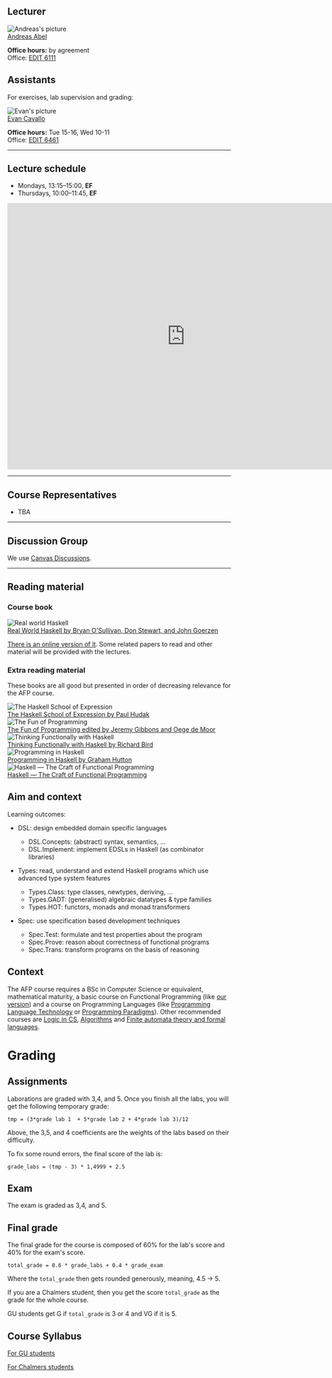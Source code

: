
## Lecturer

<div class="row">
  <div class="col-md-12">
    <div class="col-sm-2 col-xs-6 text-center">
      <div class="thumbnail">
        <img class="img-no-resize" src="https://www.cse.chalmers.se/~abela/passphotoKrammer01-medium-transparent.png" alt="Andreas's picture">
        <div class="caption">
           <a href="https://www.cse.chalmers.se/~abela">Andreas Abel</a>
            <p><b>Office hours:</b> by agreement<br>
            Office: <a href="https://maps.chalmers.se/#person:chalmers:abela">EDIT 6111</a></p>
        </div>
      </div>
    </div>
  </div>

## Assistants

For exercises, lab supervision and grading:

<div class="row">
  <div class="col-md-12">
    <div class="col-sm-2 col-xs-6 text-center">
      <div class="thumbnail">
        <img class="img-no-resize" src="https://ecavallo.net/profile.png" alt="Evan's picture">
        <div class="caption">
            <a href="https://www.chalmers.se/en/persons/evanc/">Evan Cavallo</a>
            <p><b>Office hours:</b> Tue 15-16, Wed 10-11<br>
            Office: <a href="https://maps.chalmers.se/#person:chalmers:evanc">EDIT 6461</a></p>
        </div>
      </div>
    </div>
  </div>
</div>

---

## Lecture schedule

* Mondays, 13:15&ndash;15:00, **EF**
* Thursdays, 10:00&ndash;11:45, **EF**

<div class="embed-responsive embed-responsive-16by9">
  <iframe class="embed-responsive-item"
         src="https://cloud.timeedit.net/chalmers/web/public/ri167XQQ609Z50Qv17043gZ6y6Y7709Q5Y67Y5.html"
         style="border: 0" width="800" height="600" frameborder="0"
         scrolling="yes">
</iframe>
</div>

---

## Course Representatives

* TBA

---

## Discussion Group

We use [Canvas Discussions](https://chalmers.instructure.com/courses/33398/discussion_topics).

---

## Reading material

### Course book

<div class="col-sm-2 col-xs-6 text-center">
	<div class="thumbnail">
		<img class="img-no-resize"
                src="https://book.realworldhaskell.org/support/rwh-200.jpg"
                alt="Real world Haskell">
		<div class="caption">
			<a href="https://book.realworldhaskell.org">Real World Haskell by Bryan O'Sullivan, Don Stewart, and John Goerzen</a>
		  </div>
	</div>
</div>

[There is an online version of it](https://book.realworldhaskell.org/read/).
Some related papers to read and other
material will be provided with the lectures.

<!-- Trick to avoid wrapping around more text than it should -->
<div class="row">

</div>

### Extra reading material


These books are all good but presented in order of decreasing relevance for the
AFP course.

<div class="row">

<div class="col-sm-2 col-xs-6 text-center">
	<div class="thumbnail">
		<img class="img-no-resize"
                src="https://www.cs.yale.edu/homes/hudak/SOE/SOECover.gif"
                alt="The Haskell School of Expression">
		<div class="caption">
			<a href="https://www.cs.yale.edu/homes/hudak/SOE/">The Haskell School of Expression by Paul Hudak</a>
		  </div>
	</div>
</div>

<div class="col-sm-2 col-xs-6 text-center">
	<div class="thumbnail">
		<img class="img-no-resize"
                src="https://www.cs.ox.ac.uk/publications/books/fop/fop.gif"
                alt="The Fun of Programming">
		<div class="caption">
			<a href="https://www.cs.ox.ac.uk/publications/books/fop/">The Fun of Programming edited by Jeremy Gibbons and Oege de Moor</a>
		  </div>
	</div>
</div>

<div class="col-sm-2 col-xs-6 text-center">
	<div class="thumbnail">
		<img class="img-no-resize"
                src="https://assets.cambridge.org/97811074/52640/cover/9781107452640.jpg"
                alt="Thinking Functionally with Haskell">
		<div class="caption">
		<a href="https://www.cambridge.org/us/academic/subjects/computer-science/programming-languages-and-applied-logic/thinking-functionally-haskell">Thinking Functionally with Haskell by Richard Bird</a>
		  </div>
	</div>
</div>


<div class="col-sm-2 col-xs-6 text-center">
	<div class="thumbnail">
		<img class="img-no-resize"
                src="https://www.cs.nott.ac.uk/~pszgmh/cover-med.jpg"
                alt="Programming in Haskell">
		<div class="caption">
			<a href="https://www.cs.nott.ac.uk/~pszgmh/book.html">Programming in Haskell by Graham Hutton</a>
		  </div>
	</div>
</div>

<div class="col-sm-2 col-xs-6 text-center">
	<div class="thumbnail">
		<img class="img-no-resize"
                src="https://www.haskellcraft.com/craft3e/Home_files/shapeimage_2.png"
                alt="Haskell &mdash; The Craft of Functional Programming">
		<div class="caption">
			<a href="https://www.haskellcraft.com/craft3e/Home.html">Haskell &mdash; The Craft of Functional Programming</a>
		  </div>
	</div>
</div>


</div>


## Aim and context

Learning outcomes:

* DSL: design embedded domain specific languages
  - DSL.Concepts: (abstract) syntax, semantics, ...
  - DSL.Implement: implement EDSLs in Haskell (as combinator libraries)

* Types: read, understand and extend Haskell programs which use advanced type system features
  - Types.Class: type classes, newtypes, deriving, ...
  - Types.GADT: (generalised) algebraic datatypes & type families
  - Types.HOT: functors, monads and monad transformers

* Spec: use specification based development techniques
  - Spec.Test: formulate and test properties about the program
  - Spec.Prove: reason about correctness of functional programs
  - Spec.Trans: transform programs on the basis of reasoning

## Context

The AFP course requires a BSc in Computer Science or equivalent, mathematical
maturity, a basic course on Functional Programming (like [our
version](https://www.student.chalmers.se/sp/course?course_id=20841)) and a
course on Programming Languages (like [Programming Language
Technology](https://www.student.chalmers.se/sp/course?course_id=20880) or
[Programming
Paradigms](https://www.student.chalmers.se/sp/course?course_id=20742)). Other
recommended courses are [Logic in
CS](https://www.student.chalmers.se/sp/course?course_id=19994),
[Algorithms](https://www.student.chalmers.se/sp/course?course_id=21111) and
[Finite automata theory and formal
languages](https://www.student.chalmers.se/sp/course?course_id=20875).

# Grading

## Assignments

Laborations are graded with 3,4, and 5.  Once you finish all the labs, you will
get the following temporary grade:

```
tmp = (3*grade lab 1  + 5*grade lab 2 + 4*grade lab 3)/12
```

Above, the 3,5, and 4 coefficients are the weights of the labs based on their
difficulty.

To fix some round errors, the final score of the lab is:

```
grade_labs = (tmp - 3) * 1,4999 + 2.5
```

## Exam

The exam is graded as 3,4, and 5.

## Final grade

The final grade for the course is composed of 60% for the lab's score and 40% for
the exam's score.

```
total_grade = 0.6 * grade_labs + 0.4 * grade_exam
```

Where the `total_grade` then gets rounded generously, meaning, 4.5 -> 5.

If you are a Chalmers student, then you get the score `total_grade` as the grade
for the whole course.

GU students get G if `total_grade` is 3 or 4 and VG if it is 5.

## Course Syllabus

[For GU students](https://kursplaner.gu.se/english/dit260.pdf)

[For Chalmers students](https://www.student.chalmers.se/sp/course?course_id=25054)
